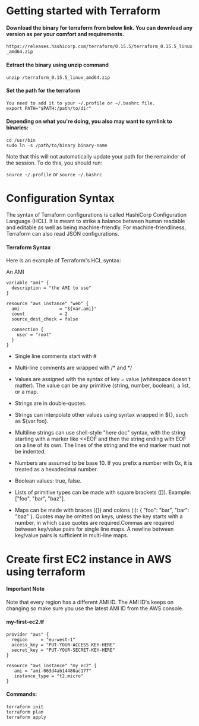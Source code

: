 # Getting started with Terraform 

#### Download the binary for terraform from below link. You can download any version as per your comfort and requirements. 
`https://releases.hashicorp.com/terraform/0.15.5/terraform_0.15.5_linux_amd64.zip`

#### Extract the binary using unzip command
`unzip /terraform_0.15.5_linux_amd64.zip`

#### Set the path for the terraform 
```
You need to add it to your ~/.profile or ~/.bashrc file. 
export PATH="$PATH:/path/to/dir"
```

#### Depending on what you're doing, you also may want to symlink to binaries:
```
cd /usr/bin
sudo ln -s /path/to/binary binary-name
```

Note that this will not automatically update your path for the remainder of the session. To do this, you should run:

`source ~/.profile`
or
`source ~/.bashrc`

# Configuration Syntax 

The syntax of Terraform configurations is called HashiCorp Configuration Language (HCL). 
It is meant to strike a balance between human readable and editable as well as being machine-friendly. 
For machine-friendliness, Terraform can also read JSON configurations. 

#### Terraform Syntax

Here is an example of Terraform's HCL syntax:

An AMI

```
variable "ami" {
  description = "the AMI to use"
}
```

```
resource "aws_instance" "web" {
  ami               = "${var.ami}"
  count             = 2
  source_dest_check = false

  connection {
    user = "root"
  }
}
```

* Single line comments start with #

* Multi-line comments are wrapped with /* and */

* Values are assigned with the syntax of key = value (whitespace doesn't matter). The value can be any primitive (string, number, boolean), a list, or a map.

* Strings are in double-quotes.

* Strings can interpolate other values using syntax wrapped in ${}, such as ${var.foo}.

* Multiline strings can use shell-style "here doc" syntax, with the string starting with a marker like <<EOF and then the string ending with EOF on a line of its own. The lines of the string and the end marker must not be indented.

* Numbers are assumed to be base 10. If you prefix a number with 0x, it is treated as a hexadecimal number.

* Boolean values: true, false.

* Lists of primitive types can be made with square brackets ([]). Example: ["foo", "bar", "baz"].

* Maps can be made with braces ({}) and colons (:): { "foo": "bar", "bar": "baz" }. Quotes may be omitted on keys, unless the key starts with a number, in which case quotes are required.Commas are required between key/value pairs for single line maps. A newline between key/value pairs is sufficient in multi-line maps.
                                                                                                             

# Create first EC2 instance in AWS using terraform 

#### Important Note
Note that every region has a different AMI ID. The AMI ID's keeps on changing so make sure you use the latest AMI ID from the AWS console.


#### my-first-ec2.tf
```
provider "aws" {
  region     = "eu-west-1"
  access_key = "PUT-YOUR-ACCESS-KEY-HERE"
  secret_key = "PUT-YOUR-SECRET-KEY-HERE"
}

resource "aws_instance" "my_ec2" {
   ami = "ami-063d4ab14480ac177"
   instance_type = "t2.micro"
}
```
#### Commands:
```
terraform init
terraform plan
terraform apply
````
                                                                                                             
                                                                                                             
